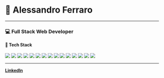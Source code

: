 # 👋 Alessandro Ferraro

---

### 💻 Full Stack Web Developer  

#### 🚀 Tech Stack
<p>
  <img src="https://img.shields.io/badge/-PHP-000000?style=flat&logo=php&logoColor=white"/>
  <img src="https://img.shields.io/badge/-Laravel-000000?style=flat&logo=laravel&logoColor=white"/>
  <img src="https://img.shields.io/badge/-JavaScript-000000?style=flat&logo=javascript&logoColor=white"/>
  <img src="https://img.shields.io/badge/-TypeScript-000000?style=flat&logo=typescript&logoColor=white"/>
  <img src="https://img.shields.io/badge/-React-000000?style=flat&logo=react&logoColor=white"/>
  <img src="https://img.shields.io/badge/-Vue-000000?style=flat&logo=vue.js&logoColor=white"/>
  <img src="https://img.shields.io/badge/-Next.js-000000?style=flat&logo=next.js&logoColor=white"/>
  <img src="https://img.shields.io/badge/-PostgreSQL-000000?style=flat&logo=postgresql&logoColor=white"/>
  <img src="https://img.shields.io/badge/-MongoDB-000000?style=flat&logo=mongodb&logoColor=white"/>
  <img src="https://img.shields.io/badge/-MySQL-000000?style=flat&logo=mysql&logoColor=white"/>
  <img src="https://img.shields.io/badge/-ElasticSearch-000000?style=flat&logo=elasticsearch&logoColor=white"/>
  <img src="https://img.shields.io/badge/-TailwindCSS-000000?style=flat&logo=tailwindcss&logoColor=white"/>
  <img src="https://img.shields.io/badge/-Bootstrap-000000?style=flat&logo=bootstrap&logoColor=white"/>
  <img src="https://img.shields.io/badge/-Docker-000000?style=flat&logo=docker&logoColor=white"/>
  <img src="https://img.shields.io/badge/-Git-000000?style=flat&logo=git&logoColor=white"/>
</p>

---

**[LinkedIn](https://www.linkedin.com/in/alessandro-ferraro/)**
